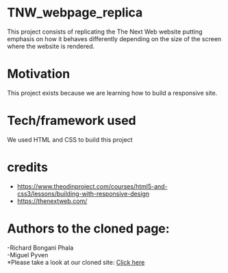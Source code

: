 # TNW_webpage_replica

This project consists of replicating the The Next Web website putting emphasis on how it behaves differently depending on the size of the screen where the website is rendered.

# Motivation

This project exists because we are learning how to build a responsive site.

# Tech/framework used

We used HTML and CSS to build this project

# credits

- https://www.theodinproject.com/courses/html5-and-css3/lessons/building-with-responsive-design
- https://thenextweb.com/

# Authors to the cloned page:
  -Richard  Bongani Phala<br>
  -Miguel Pyven<br>
  *Please take a look at our cloned site:
  <a href="https://rawcdn.githack.com/RichardBongani/TNW_webpage_replica/569597817c305a7fecb76d11a941221f89adc144/index.html">Click here</a>
